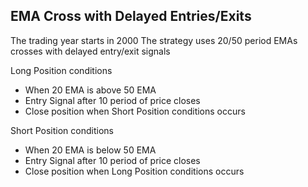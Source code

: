 ## EMA Cross with Delayed Entries/Exits

The trading year starts in 2000
The strategy uses 20/50 period EMAs crosses with delayed entry/exit signals

Long Position conditions

- When 20 EMA is above 50 EMA
- Entry Signal after 10 period of price closes
- Close position when Short Position conditions occurs

Short Position conditions

- When 20 EMA is below 50 EMA
- Entry Signal after 10 period of price closes
- Close position when Long Position conditions occurs
